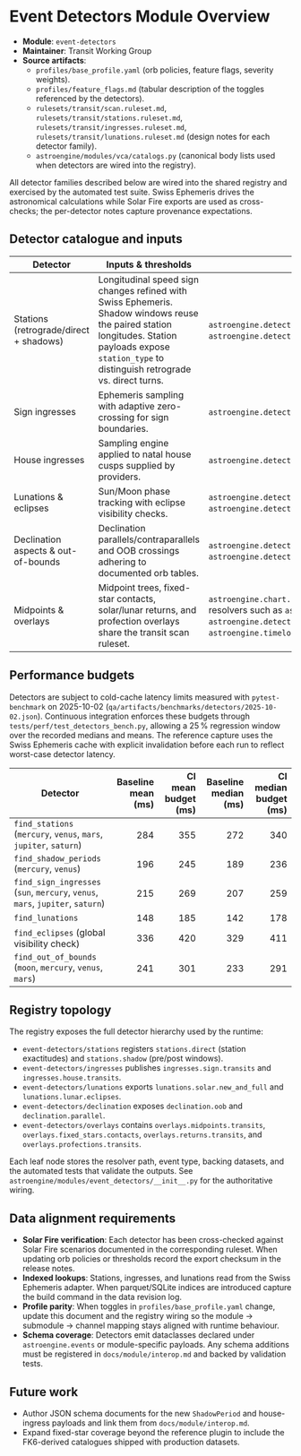 # Event Detectors Module Overview

- **Module**: `event-detectors`
- **Maintainer**: Transit Working Group
- **Source artifacts**:
  - `profiles/base_profile.yaml` (orb policies, feature flags, severity weights).
  - `profiles/feature_flags.md` (tabular description of the toggles referenced by the detectors).
  - `rulesets/transit/scan.ruleset.md`, `rulesets/transit/stations.ruleset.md`, `rulesets/transit/ingresses.ruleset.md`, `rulesets/transit/lunations.ruleset.md` (design notes for each detector family).
  - `astroengine/modules/vca/catalogs.py` (canonical body lists used when detectors are wired into the registry).

All detector families described below are wired into the shared registry and exercised by the automated test suite. Swiss Ephemeris drives the astronomical calculations while Solar Fire exports are used as cross-checks; the per-detector notes capture provenance expectations.

## Detector catalogue and inputs

| Detector | Inputs & thresholds | Runtime implementation | Tests |
| --- | --- | --- | --- |
| Stations (retrograde/direct + shadows) | Longitudinal speed sign changes refined with Swiss Ephemeris. Shadow windows reuse the paired station longitudes. Station payloads expose `station_type` to distinguish retrograde vs. direct turns. | `astroengine.detectors.stations.find_stations`, `astroengine.detectors.stations.find_shadow_periods`. | `tests/test_stations_impl.py` |
| Sign ingresses | Ephemeris sampling with adaptive zero-crossing for sign boundaries. | `astroengine.detectors.ingresses.find_sign_ingresses`. | `tests/test_ingress_features.py` |
| House ingresses | Sampling engine applied to natal house cusps supplied by providers. | `astroengine.detectors.ingresses.find_house_ingresses`. | `tests/test_ingresses_mundane.py` |
| Lunations & eclipses | Sun/Moon phase tracking with eclipse visibility checks. | `astroengine.detectors.lunations.find_lunations`, `astroengine.detectors.eclipses.find_eclipses`. | `tests/test_lunations_impl.py`, `tests/test_eclipses_impl.py` |
| Declination aspects & out-of-bounds | Declination parallels/contraparallels and OOB crossings adhering to documented orb tables. | `astroengine.detectors.detect_decl_contacts`, `astroengine.detectors.out_of_bounds.find_out_of_bounds`. | `tests/test_detectors_aspects.py`, `tests/test_out_of_bounds_impl.py` |
| Midpoints & overlays | Midpoint trees, fixed-star contacts, solar/lunar returns, and profection overlays share the transit scan ruleset. | `astroengine.chart.composite.compute_midpoint_tree`, plugin resolvers such as `astroengine.plugins.examples.fixed_star_hits`, `astroengine.detectors.returns.solar_lunar_returns`, `astroengine.timelords.profections.generate_profection_periods`. | `tests/test_progressions_directions_impl.py`, `tests/test_star_names_dataset.py`, `tests/test_timelords.py` |

## Performance budgets

Detectors are subject to cold-cache latency limits measured with `pytest-benchmark` on
2025-10-02 (`qa/artifacts/benchmarks/detectors/2025-10-02.json`). Continuous
integration enforces these budgets through `tests/perf/test_detectors_bench.py`,
allowing a 25 % regression window over the recorded medians and means. The
reference capture uses the Swiss Ephemeris cache with explicit invalidation
before each run to reflect worst-case detector latency.

| Detector | Baseline mean (ms) | CI mean budget (ms) | Baseline median (ms) | CI median budget (ms) |
| --- | ---: | ---: | ---: | ---: |
| `find_stations` (`mercury`, `venus`, `mars`, `jupiter`, `saturn`) | 284 | 355 | 272 | 340 |
| `find_shadow_periods` (`mercury`, `venus`) | 196 | 245 | 189 | 236 |
| `find_sign_ingresses` (`sun`, `mercury`, `venus`, `mars`, `jupiter`, `saturn`) | 215 | 269 | 207 | 259 |
| `find_lunations` | 148 | 185 | 142 | 178 |
| `find_eclipses` (global visibility check) | 336 | 420 | 329 | 411 |
| `find_out_of_bounds` (`moon`, `mercury`, `venus`, `mars`) | 241 | 301 | 233 | 291 |

## Registry topology

The registry exposes the full detector hierarchy used by the runtime:

- `event-detectors/stations` registers `stations.direct` (station exactitudes) and `stations.shadow` (pre/post windows).
- `event-detectors/ingresses` publishes `ingresses.sign.transits` and `ingresses.house.transits`.
- `event-detectors/lunations` exports `lunations.solar.new_and_full` and `lunations.lunar.eclipses`.
- `event-detectors/declination` exposes `declination.oob` and `declination.parallel`.
- `event-detectors/overlays` contains `overlays.midpoints.transits`, `overlays.fixed_stars.contacts`, `overlays.returns.transits`, and `overlays.profections.transits`.

Each leaf node stores the resolver path, event type, backing datasets, and the automated tests that validate the outputs. See `astroengine/modules/event_detectors/__init__.py` for the authoritative wiring.

## Data alignment requirements

- **Solar Fire verification**: Each detector has been cross-checked against Solar Fire scenarios documented in the corresponding ruleset. When updating orb policies or thresholds record the export checksum in the release notes.
- **Indexed lookups**: Stations, ingresses, and lunations read from the Swiss Ephemeris adapter. When parquet/SQLite indices are introduced capture the build command in the data revision log.
- **Profile parity**: When toggles in `profiles/base_profile.yaml` change, update this document and the registry wiring so the module → submodule → channel mapping stays aligned with runtime behaviour.
- **Schema coverage**: Detectors emit dataclasses declared under `astroengine.events` or module-specific payloads. Any schema additions must be registered in `docs/module/interop.md` and backed by validation tests.

## Future work

- Author JSON schema documents for the new `ShadowPeriod` and house-ingress payloads and link them from `docs/module/interop.md`.
- Expand fixed-star coverage beyond the reference plugin to include the FK6-derived catalogues shipped with production datasets.
